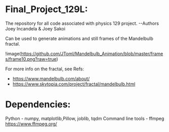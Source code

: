 # Final_Project_129L:
The repository for all code associated with physics 129 project.  --Authors Joey Incandela &amp; Joey Sakoi

Can be used to generate animations and still frames of the Mandelbulb fractal.

!image(https://github.com/JTomI/Mandelbulb_Animation/blob/master/frames/frame10.png?raw=true)



For more info on the fractal, see Refs: 
- https://www.mandelbulb.com/about/
- https://www.skytopia.com/project/fractal/mandelbulb.html

# Dependencies: 
Python - numpy, matplotlib,Pillow, joblib, tqdm
Command line tools - ffmpeg https://www.ffmpeg.org/
